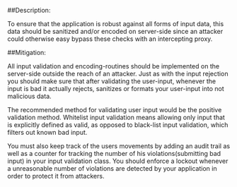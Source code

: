 ##Description:

To ensure that the application is robust against all forms of input data, this data should
be sanitized and/or encoded on server-side since an attacker could otherwise easy bypass
these checks with an intercepting proxy.

##Mitigation:

All input validation and encoding-routines should be implemented on the server-side
outside the reach of an attacker. Just as with the input rejection you should make sure that
after validating the user-input, whenever the input is bad it actually rejects, sanitizes
or formats your user-input into not malicious data.

The recommended method for validating user input would be the positive validation method.
Whitelist input validation means allowing only input that is explicitly defined as valid,
as opposed to black-list input validation, which filters out known bad input.

You must also keep track of the users movements by adding an audit trail as well as a
counter for tracking the number of his violations(submitting bad input) in your input
validation class. You should enforce a lockout whenever a unreasonable number of
violations are detected by your application in order to protect it from attackers.



